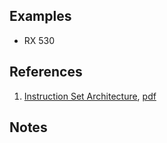 
## Examples

* RX 530

## References

1. [Instruction Set Architecture](https://www.amd.com/system/files/TechDocs/gcn3-instruction-set-architecture.pdf), [pdf](../pdf/AMD_gcn3_isa.pdf)

## Notes
